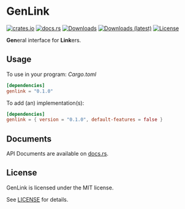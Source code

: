 # GenLink
[![crates.io](https://img.shields.io/crates/v/genlink)](https://crates.io/crates/genlink)
[![docs.rs](https://docs.rs/genlink/badge.svg)](https://docs.rs/genlink)
[![Downloads](https://img.shields.io/crates/d/genlink)](https://crates.io/crates/genlink)
[![Downloads (latest)](https://img.shields.io/crates/dv/genlink)](https://crates.io/crates/genlink)
[![License](https://img.shields.io/crates/l/genlink)](https://github.com/watcol/genlink/blob/main/LICENSE)

**Gen**eral interface for **Link**ers.

## Usage
To use in your program:
*Cargo.toml*
```toml
[dependencies]
genlink = "0.1.0"
```

To add (an) implementation(s):
```toml
[dependencies]
genlink = { version = "0.1.0", default-features = false }
```

## Documents
API Documents are available on [docs.rs](https://docs.rs/genlink).

## License
GenLink is licensed under the MIT license.

See [LICENSE](https://github.com/watcol/genlink/blob/main/LICENSE) for details.
